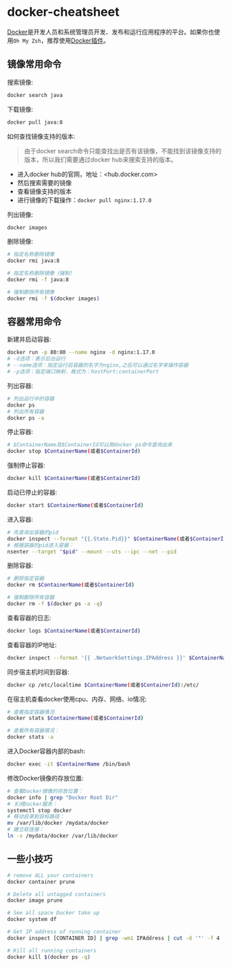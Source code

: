 # docker-cheatsheet

[Docker](https://docs.docker.com/)是开发人员和系统管理员开发、发布和运行应用程序的平台。如果你也使用`Oh My Zsh`，推荐使用[Docker插件](https://github.com/ohmyzsh/ohmyzsh/wiki/Plugins#docker)。

## 镜像常用命令

搜索镜像:

```sh
docker search java
```

下载镜像:

```sh
docker pull java:8
```

如何查找镜像支持的版本:

> 由于docker search命令只能查找出是否有该镜像，不能找到该镜像支持的版本，所以我们需要通过docker hub来搜索支持的版本。

* 进入docker hub的官网，地址：<hub.docker.com>
* 然后搜索需要的镜像
* 查看镜像支持的版本
* 进行镜像的下载操作：`docker pull nginx:1.17.0`

列出镜像:

```sh
docker images
```

删除镜像:

```sh
# 指定名称删除镜像
docker rmi java:8

# 指定名称删除镜像（强制）
docker rmi -f java:8

# 强制删除所有镜像
docker rmi -f $(docker images)
```

## 容器常用命令

新建并启动容器:

```sh
docker run -p 80:80 --name nginx -d nginx:1.17.0
# -d选项：表示后台运行
# --name选项：指定运行后容器的名字为nginx,之后可以通过名字来操作容器
# -p选项：指定端口映射，格式为：hostPort:containerPort
```

列出容器:

```sh
# 列出运行中的容器
docker ps
# 列出所有容器
docker ps -a
```

停止容器:

```sh
# $ContainerName及$ContainerId可以用docker ps命令查询出来
docker stop $ContainerName(或者$ContainerId)
```

强制停止容器:

```sh
docker kill $ContainerName(或者$ContainerId)
```

启动已停止的容器:

```sh
docker start $ContainerName(或者$ContainerId)
```

进入容器:

```sh
# 先查询出容器的pid
docker inspect --format "{{.State.Pid}}" $ContainerName(或者$ContainerId)
# 根据容器的pid进入容器：
nsenter --target "$pid" --mount --uts --ipc --net --pid
```

删除容器:

```sh
# 删除指定容器
docker rm $ContainerName(或者$ContainerId)

# 强制删除所有容器
docker rm -f $(docker ps -a -q)
```

查看容器的日志:

```sh
docker logs $ContainerName(或者$ContainerId)
```

查看容器的IP地址:

```sh
docker inspect --format '{{ .NetworkSettings.IPAddress }}' $ContainerName(或者$ContainerId)
```

同步宿主机时间到容器:

```sh
docker cp /etc/localtime $ContainerName(或者$ContainerId):/etc/
```

在宿主机查看docker使用cpu、内存、网络、io情况:

```sh
# 查看指定容器情况
docker stats $ContainerName(或者$ContainerId)

# 查看所有容器情况：
docker stats -a
```

进入Docker容器内部的bash:

```sh
docker exec -it $ContainerName /bin/bash
```

修改Docker镜像的存放位置:

```sh
# 查看Docker镜像的存放位置：
docker info | grep "Docker Root Dir"
# 关闭Docker服务：
systemctl stop docker
# 移动目录到目标路径：
mv /var/lib/docker /mydata/docker
# 建立软连接：
ln -s /mydata/docker /var/lib/docker
```

## 一些小技巧

```sh
# remove ALL your containers
docker container prune

# Delete all untagged containers
docker image prune

# See all space Docker take up
docker system df

# Get IP address of running container
docker inspect [CONTAINER ID] | grep -wm1 IPAddress | cut -d '"' -f 4

# Kill all running containers
docker kill $(docker ps -q)

```
